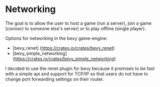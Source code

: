 # Networking

The goal is to allow the user to host a game (run a server), join a game (connect to someone else's server) or to play offline (single player).

Options for networking in the bevy game-engine:
* [bevy_renet] (https://crates.io/crates/bevy_renet)
* [bevy_simple_networking] (https://crates.io/crates/bevy_simple_networking)

I decided to use the renet plugin for bevy because it promises to be fast with a simple api and support for TCP/IP so that users do not have to change port forwarding settings on their router.